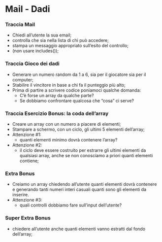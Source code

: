 # Mail - Dadi

### Traccia Mail
- Chiedi all’utente la sua email;
- controlla che sia nella lista di chi può accedere;
- stampa un messaggio appropriato sull’esito del controllo;
- (non usare includes());
### Traccia Gioco dei dadi
- Generare un numero random da 1 a 6, sia per il giocatore sia per il computer;
- Stabilire il vincitore in base a chi fa il punteggio più alto;
- Prima di partire a scrivere codice poniamoci qualche domanda:
    - C’è forse un array da qualche parte?
    - Se dobbiamo confrontare qualcosa che “cosa” ci serve?
### Traccia Esercizio Bonus: la coda dell’array
- Creare un array con un numero a piacere di elementi;
- Stampare a schermo, con un ciclo, gli ultimi 5 elementi dell’array;
- Attenzione #1:
    - quanti elementi minimo dovrà contenere l’array?
- Attenzione #2:
    - il ciclo deve essere costruito per estrarre gli ultimi elementi da qualsiasi array, anche se non conosciamo a priori quanti elementi contiene;
### Extra Bonus
- Creiamo un array chiedendo all’utente quanti elementi dovrà contenere e generando tanti numeri interi casuali quanti sono gli elementi da inserire.
- Attenzione #3: 
    - quali controlli dobbiamo fare sull’input dell’utente?
### Super Extra Bonus
- chiedere all’utente anche quanti elementi vanno estratti dal fondo dell’array;
